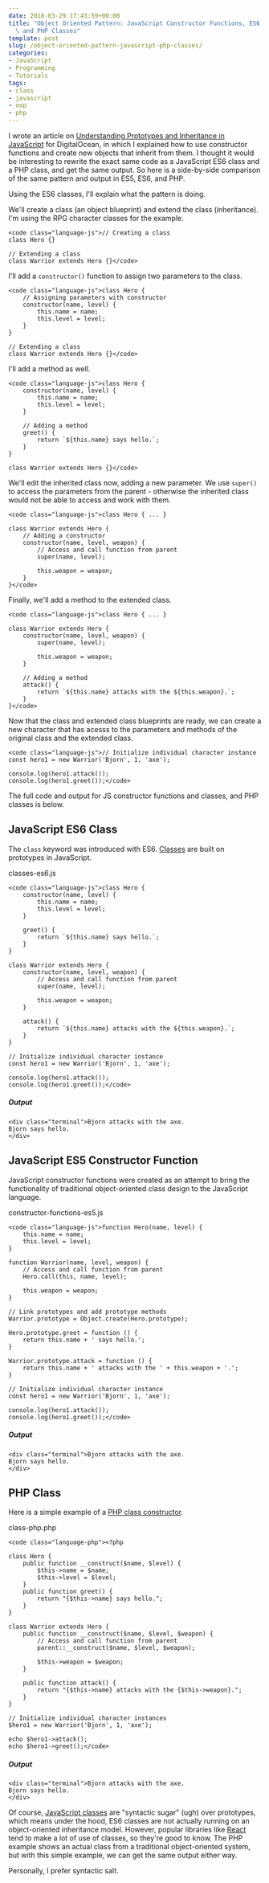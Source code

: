 ```yaml
---
date: 2018-03-29 17:43:59+00:00
title: "Object Oriented Pattern: JavaScript Constructor Functions, ES6 Classes,\
  \ and PHP Classes"
template: post
slug: /object-oriented-pattern-javascript-php-classes/
categories:
- JavaScript
- Programming
- Tutorials
tags:
- class
- javascript
- oop
- php
---
```



I wrote an article on [Understanding Prototypes and Inheritance in JavaScript](https://www.digitalocean.com/community/tutorials/understanding-prototypes-and-inheritance-in-javascript) for DigitalOcean, in which I explained how to use constructor functions and create new objects that inherit from them. I thought it would be interesting to rewrite the exact same code as a JavaScript ES6 class and a PHP class, and get the same output. So here is a side-by-side comparison of the same pattern and output in ES5, ES6, and PHP.

Using the ES6 classes, I'll explain what the pattern is doing.

We'll create a class (an object blueprint) and extend the class (inheritance). I'm using the RPG character classes for the example.


    
    <code class="language-js">// Creating a class
    class Hero {}
    
    // Extending a class
    class Warrior extends Hero {}</code>



I'll add a `constructor()` function to assign two parameters to the class.


    
    <code class="language-js">class Hero {
        // Assigning parameters with constructor
        constructor(name, level) {
            this.name = name;
            this.level = level;
        }
    }
    
    // Extending a class
    class Warrior extends Hero {}</code>



I'll add a method as well.


    
    <code class="language-js">class Hero {
        constructor(name, level) {
            this.name = name;
            this.level = level;
        }
    
        // Adding a method
        greet() {
            return `${this.name} says hello.`;
        }
    }
    
    class Warrior extends Hero {}</code>



We'll edit the inherited class now, adding a new parameter. We use `super()` to access the parameters from the parent - otherwise the inherited class would not be able to access and work with them.


    
    <code class="language-js">class Hero { ... }
    
    class Warrior extends Hero {
        // Adding a constructor
        constructor(name, level, weapon) {
            // Access and call function from parent
            super(name, level);
    
            this.weapon = weapon;
        }
    }</code>



Finally, we'll add a method to the extended class.


    
    <code class="language-js">class Hero { ... }
    
    class Warrior extends Hero {
        constructor(name, level, weapon) {
            super(name, level);
    
            this.weapon = weapon;
        }
    
        // Adding a method
        attack() {
            return `${this.name} attacks with the ${this.weapon}.`;
        }
    }</code>



Now that the class and extended class blueprints are ready, we can create a new character that has acesss to the parameters and methods of the original class and the extended class.


    
    <code class="language-js">// Initialize individual character instance
    const hero1 = new Warrior('Bjorn', 1, 'axe');
    
    console.log(hero1.attack());
    console.log(hero1.greet());</code>



The full code and output for JS constructor functions and classes, and PHP classes is below.



## JavaScript ES6 Class



The `class` keyword was introduced with ES6. [Classes](https://developer.mozilla.org/en-US/docs/Web/JavaScript/Reference/Classes) are built on prototypes in JavaScript.



classes-es6.js



    
    <code class="language-js">class Hero {
        constructor(name, level) {
            this.name = name;
            this.level = level;
        }
    
        greet() {
            return `${this.name} says hello.`;
        }
    }
    
    class Warrior extends Hero {
        constructor(name, level, weapon) {
            // Access and call function from parent
            super(name, level);
    
            this.weapon = weapon;
        }
    
        attack() {
            return `${this.name} attacks with the ${this.weapon}.`;
        }
    }
    
    // Initialize individual character instance
    const hero1 = new Warrior('Bjorn', 1, 'axe');
    
    console.log(hero1.attack());
    console.log(hero1.greet());</code>





##### Output




    
    <div class="terminal">Bjorn attacks with the axe.
    Bjorn says hello.
    </div>





## JavaScript ES5 Constructor Function



JavaScript constructor functions were created as an attempt to bring the functionality of traditional object-oriented class design to the JavaScript language.



constructor-functions-es5.js



    
    <code class="language-js">function Hero(name, level) {
        this.name = name;
        this.level = level;
    }
    
    function Warrior(name, level, weapon) {
        // Access and call function from parent
        Hero.call(this, name, level);
    
        this.weapon = weapon;
    }
    
    // Link prototypes and add prototype methods
    Warrior.prototype = Object.create(Hero.prototype);
    
    Hero.prototype.greet = function () {
        return this.name + ' says hello.';
    }
    
    Warrior.prototype.attack = function () {
        return this.name + ' attacks with the ' + this.weapon + '.';
    }
    
    // Initialize individual character instance
    const hero1 = new Warrior('Bjorn', 1, 'axe');
    
    console.log(hero1.attack());
    console.log(hero1.greet());</code>





##### Output




    
    <div class="terminal">Bjorn attacks with the axe.
    Bjorn says hello.
    </div>





## PHP Class



Here is a simple example of a [PHP class constructor](http://php.net/manual/en/language.oop5.decon.php).



class-php.php



    
    <code class="language-php"><?php
    
    class Hero {
        public function __construct($name, $level) {
            $this->name = $name;
            $this->level = $level;
        }
        public function greet() {
            return "{$this->name} says hello.";
        }
    }
    
    class Warrior extends Hero {
        public function __construct($name, $level, $weapon) {
            // Access and call function from parent
            parent::__construct($name, $level, $weapon);
    
            $this->weapon = $weapon;
        }
    
        public function attack() {
            return "{$this->name} attacks with the {$this->weapon}.";
        }
    }
    
    // Initialize individual character instances
    $hero1 = new Warrior('Bjorn', 1, 'axe');
    
    echo $hero1->attack();
    echo $hero1->greet();</code>





##### Output




    
    <div class="terminal">Bjorn attacks with the axe.
    Bjorn says hello.
    </div>



Of course, [JavaScript classes](https://developer.mozilla.org/en-US/docs/Web/JavaScript/Reference/Classes) are "syntactic sugar" (ugh) over prototypes, which means under the hood, ES6 classes are not actually running on an object-oriented inheritance model. However, popular libraries like [React](https://reactjs.org) tend to make a lot of use of classes, so they're good to know. The PHP example shows an actual class from a traditional object-oriented system, but with this simple example, we can get the same output either way.

Personally, I prefer syntactic salt.
		
